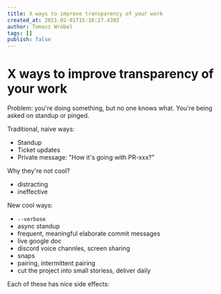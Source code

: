 ```yaml
---
title: X ways to improve transparency of your work
created_at: 2021-02-01T15:10:27.430Z
author: Tomasz Wróbel
tags: []
publish: false
---
```


# X ways to improve transparency of your work

Problem: you're doing something, but no one knows what. You're being asked on standup or pinged.

Traditional, naive ways:

* Standup
* Ticket updates
* Private message: "How it's going with PR-xxx?"

Why they're not cool?

* distracting
* ineffective

New cool ways:

* `--verbose`
* async standup
* frequent, meaningful elaborate commit messages
* live google doc
* discord voice channles, screen sharing
* snaps
* pairing, intermittent pairing
* cut the project into small storiess, deliver daily

Each of these has nice side effects:


<!-- link fidels/pawels tweet on commit messages -->


